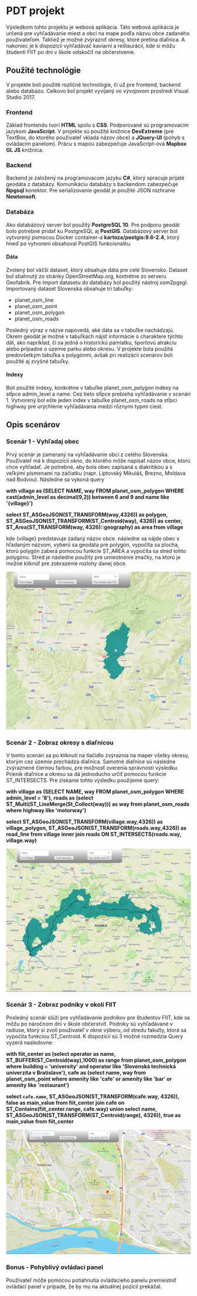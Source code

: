 # PDT projekt

Výsledkom tohto projektu je webová aplikácia. Táto webová aplikácia je určená pre vyhľadávanie miest a obcí na mape podľa názvu obce zadaného používateľom. Taktiež je možné zvýrazniť okresy, ktoré pretína diaľnica. A nakoniec je k dispozícií vyhľadávač kaviarní a reštaurácií, kde si môžu študenti FIIT po dni v škole odskočiť na občerstvenie. 

## Použité technológie
V projekte boli použité rozličné technológie, či už pre frontend, backend alebo databázu. Celkovo bol projekt vyvíjaný vo vývojovom prostredí Visual Studio 2017.

### Frontend
Základ frontendu tvorí **HTML** spolu s **CSS**. Podporované sú programovacím jazykom **JavaScript**. V projekte sú použíté knižnice **DevExtreme** (pre TextBox, do ktorého používateľ vkladá názov obce) a **JQuery-UI** (pohyb s ovládacím panelom). Prácu s mapou zabezpečuje JavaScript-ová **Mapbox GL JS** knižnica.

### Backend
Backend je založený na programovacom jazyku **C#**, ktorý spracuje prijaté geodáta z databázy. Komunikáciu databázy s backendom zabezpečuje **Npgsql** konektor. Pre serializovanie geodát je použité JSON rozhranie **Newtonsoft**.

### Databáza
Ako databázový server bol použitý **PostgreSQL 10**. Pre podporu geodát bolo potrebné pridať ku PostgreSQL aj **PostGIS**. Databázový server bol vytvorený pomocou Docker container-a **kartoza/postgis:9.6-2.4**, ktorý hneď po vytvorení obsahoval PostGIS funkcionalitu.

#### Dáta
Zvolený bol väčší dataset, ktorý obsahuje dáta pre celé Slovensko. Dataset bol stiahnutý zo stránky OpenStreetMap.org, kontrétne zo serveru Geofabrik. Pre import datasetu do databázy bol použitý nástroj osm2pgsgl.
Importovaný dataset Slovenska obsahuje tri tabuľky:
* planet_osm_line
* planet_osm_point
* planet_osm_polygon
* planet_osm_roads

Posledný výraz v názve napovedá, aké dáta sa v tabuľke nachádzajú. Okrem geodát je možné v tabuľkách nájsť informácie o charaktere týchto dát, ako napríklad, či sa jedná o historickú pamiatku, športovú atrakciu alebo prípadne o územie parku alebo okresu. V projekte bola použítá predovšetkým tabuľka s polygónmi, avšak pri realizácií scenárov boli použíté aj zvyšné tabuľky.

#### Indexy
Boli použité indexy, konkrétne v tabuľke planet_osm_polygon indexy na stĺpce admin_level a name. Cez tieto stĺpce prebieha vyhľadávanie v scenári 1. Vytvorený bol ešte jeden index v tabuľke planet_osm_roads na stĺpci highway pre urýchlenie vyhľadávania medzi rôznymi typmi ciest.

## Opis scenárov

### Scenár 1 - Vyhľadaj obec
Prvý scenár je zameraný na vyhľadávanie obcí z celého Slovenska. Používateľ má k dispozícií okno, do ktorého môže napísať názov obce, ktorú chce vyhľadať. Je potrebné, aby bola obec zapísaná s diakritikou a s veľkými písmenami na začiatku (napr. Liptovský Mikuláš, Brezno, Moldava nad Bodvou). Následne sa vykoná query

**with village as (SELECT NAME, way FROM planet_osm_polygon 
			WHERE cast(admin_level as decimal(9,2)) between 6 and 9 and name like '{village}')** 
	
**select ST_ASGeoJSON(ST_TRANSFORM(way,4326)) as polygon, ST_ASGeoJSON(ST_TRANSFORM(ST_Centroid(way), 4326)) as center, 
                            ST_Area(ST_TRANSFORM(way, 4326)::geography) as area from village**

kde {village} predstavuje zadaný názov obce. následne sa nájde obec s hľadaným názvom, vyberú sa geodáta pre polygón, vypočíta sa plocha, ktorú polygón zaberá pomocou funkcie ST_AREA a vypočíta sa stred tohto polygónu. Stred je následne použitý pre umiestnenie značky, na ktorú je možné kliknúť pre zobrazenie rozlohy danej obce.

![image](https://github.com/gembecmartin/assignment-gis/blob/testBranch/images/scenar1.PNG)

### Scenár 2 - Zobraz okresy s diaľnicou
V tomto scenári sa po kliknutí na tlačidlo zvýraznia na maper všetky okresy, ktorým cez územie prechádza diaľnica. Samotné diaľnice sú následne zvýraznené čiernou farbou, pre možnosť overenia správnosti výsledku. Prienik diaľnice a okresu sa dá jednoducho určiť pomocou funkcie ST_INTERSECTS. Pre získanie tohto výsledku použijeme query: 

**with village as (SELECT NAME, way FROM planet_osm_polygon  WHERE admin_level = '8'),
roads as (select ST_Multi(ST_LineMerge(St_Collect(way))) as way from planet_osm_roads 
where highway like 'motorway')**

**select ST_ASGeoJSON(ST_TRANSFORM(village.way,4326)) as village_polygon, ST_ASGeoJSON(ST_TRANSFORM(roads.way,4326)) as road_line from village inner join roads 
ON ST_INTERSECTS(roads.way, village.way)**

![image](https://github.com/gembecmartin/assignment-gis/blob/testBranch/images/scenar2.PNG)

### Scenár 3 - Zobraz podniky v okolí FIIT
Posledný scenár slúži pre vyhľadávanie podnikov pre študentov FIIT, kde sa môžu po náročnom dni v škole občerstviť. Podniky sú vyhľadávané v radiuse, ktorý si zvolí používateľ v okne výberu, od stredu fakulty, ktorá sa vypočíta funkciou ST_Centroid. K dispozícií sú 3 možné rozmedzia Query vyzerá nasledovne:

**with 
fiit_center as (select operator as name, ST_BUFFER(ST_Centroid(way),1000) as range from planet_osm_polygon where building = 'university' and operator like 'Slovenská technická univerzita v Bratislave'), 
                                        cafe as (select name, way from planet_osm_point where amenity like 'cafe' or amenity like 'bar' or amenity like 'restaurant')**

**select `cafe.name`, ST_ASGeoJSON(ST_TRANSFORM(cafe.way, 4326)), false as main_value 
from fiit_center join cafe on ST_Contains(fiit_center.range, cafe.way)
                                        union
                                        select name, ST_ASGeoJSON(ST_TRANSFORM(ST_Centroid(range), 4326)), true as main_value from fiit_center**

![image](https://github.com/gembecmartin/assignment-gis/blob/testBranch/images/scenar3.PNG)

### Bonus - Pohyblivý ovládací panel
Používateľ môže pomocou potiahnutia ovládacieho panelu premiestniť ovládací panel v prípade, že by mu na aktuálnej pozícií prekážal.
